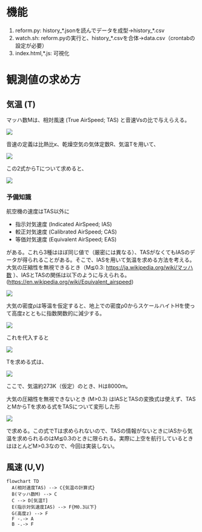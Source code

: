 # 機能
1. reform.py: history_\*.jsonを読んでデータを成型→history_\*.csv
2. watch.sh: reform.pyの実行と、history_\*.csvを合体→data.csv（crontabの設定が必要）
3. index.html,\*.js: 可視化

# 観測値の求め方
## 気温 (T)
マッハ数Mは、相対風速 (True AirSpeed; TAS) と音速Vsの比で与えらえる。

<img src="https://latex.codecogs.com/svg.image?M=\frac{TAS}{V_s}">

音速の定義は比熱比κ、乾燥空気の気体定数R、気温Tを用いて、

<img src="https://latex.codecogs.com/svg.image?\inline&space;V_s=\sqrt{\kappa&space;RT}">

この2式からTについて求めると、

<img src="https://latex.codecogs.com/svg.image?T=\frac{TAS^2}{\kappa&space;RM^2}=\frac{TAS^2}{1.4\times&space;287\times&space;M^2}=\frac{TAS^2}{401.8M^2}">

### 予備知識
航空機の速度はTAS以外に
- 指示対気速度 (Indicated AirSpeed; IAS) 
- 較正対気速度 (Calibrated AirSpeed; CAS) 
- 等価対気速度 (Equivalent AirSpeed; EAS) 

がある。これら3種はほぼ同じ値で（厳密には異なる）、TASがなくてもIASのデータが得られることがある。そこで、IASを用いて気温を求める方法を考える。大気の圧縮性を無視できるとき（M≦0.3: https://ja.wikipedia.org/wiki/マッハ数 ）、IASとTASの関係は以下のように与えられる。(https://en.wikipedia.org/wiki/Equivalent_airspeed)

<img src="https://latex.codecogs.com/svg.image?IAS\approx&space;EAS=TAS\sqrt{\frac{\rho}{\rho_0}}">

大気の密度ρは等温を仮定すると、地上での密度ρ0からスケールハイトHを使って高度zとともに指数関数的に減少する。

<img src="https://latex.codecogs.com/svg.image?\rho=\rho_0&space;e^{-\frac{z}{H}}">

これを代入すると

<img src="https://latex.codecogs.com/svg.image?TAS\approx&space;IAS\sqrt{\frac{\rho_0}{\rho}}=IAS\times&space;e^{\frac{z}{2H}}">

Tを求める式は、

<img src="https://latex.codecogs.com/svg.image?T=\frac{e^{\frac{z}{H}}}{\kappa&space;R}\frac{IAS^2}{M^2}">

ここで、気温約273K（仮定）のとき、Hは8000m。

大気の圧縮性を無視できないとき (M>0.3) はIASとTASの変換式は使えず、TASとMからTを求める式をTASについて変形した形

<img src="https://latex.codecogs.com/svg.image?TAS=M\sqrt{\kappa&space;RT}">

で求める。この式でTは求められないので、TASの情報がないときにIASから気温を求められるのはM≦0.3のときに限られる。実際に上空を航行しているときはほとんどM>0.3なので、今回は実装しない。

## 風速 (U,V)

```mermaid
flowchart TD
  A(相対速度TAS) --> C{気温の計算式}
  B(マッハ数M) --> C
  C --> D[気温T]
  E(指示対気速度IAS) --> F{M0.3以下}
  G(高度z) --> F
  F -.-> A
  B -.-> F
```

